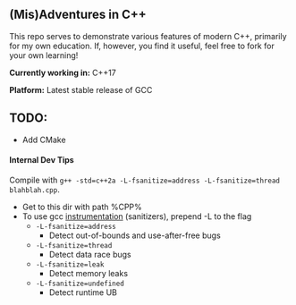 ## (Mis)Adventures in C++
This repo serves to demonstrate various features of modern C++, primarily for
my own education. If, however, you find it useful, feel free to fork for your
own learning!

__Currently working in:__ C++17

__Platform:__ Latest stable release of GCC
## TODO:
* Add CMake

#### Internal Dev Tips
Compile with `g++ -std=c++2a -L-fsanitize=address -L-fsanitize=thread blahblah.cpp`.
* Get to this dir with path %CPP%
* To use gcc [instrumentation](https://gcc.gnu.org/onlinedocs/gcc/Instrumentation-Options.html)
(sanitizers), prepend -L to the flag
    * `-L-fsanitize=address`
        * Detect out-of-bounds and use-after-free bugs
    * `-L-fsanitize=thread`
        * Detect data race bugs
    * `-L-fsanitize=leak`
        * Detect memory leaks
    * `-L-fsanitize=undefined`
        * Detect runtime UB
